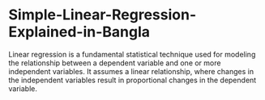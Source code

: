 # Simple-Linear-Regression-Explained-in-Bangla
Linear regression is a fundamental statistical technique used for modeling the relationship between a dependent variable and one or more independent variables. It assumes a linear relationship, where changes in the independent variables result in proportional changes in the dependent variable. 
